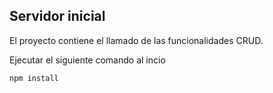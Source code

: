 ## Servidor inicial

El proyecto contiene el llamado de las funcionalidades CRUD.

Ejecutar el siguiente comando al incio
```
npm install
```